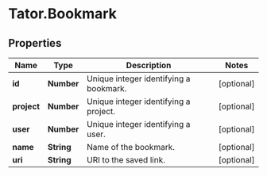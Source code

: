 # Tator.Bookmark

## Properties

Name | Type | Description | Notes
------------ | ------------- | ------------- | -------------
**id** | **Number** | Unique integer identifying a bookmark. | [optional] 
**project** | **Number** | Unique integer identifying a project. | [optional] 
**user** | **Number** | Unique integer identifying a user. | [optional] 
**name** | **String** | Name of the bookmark. | [optional] 
**uri** | **String** | URI to the saved link. | [optional] 


